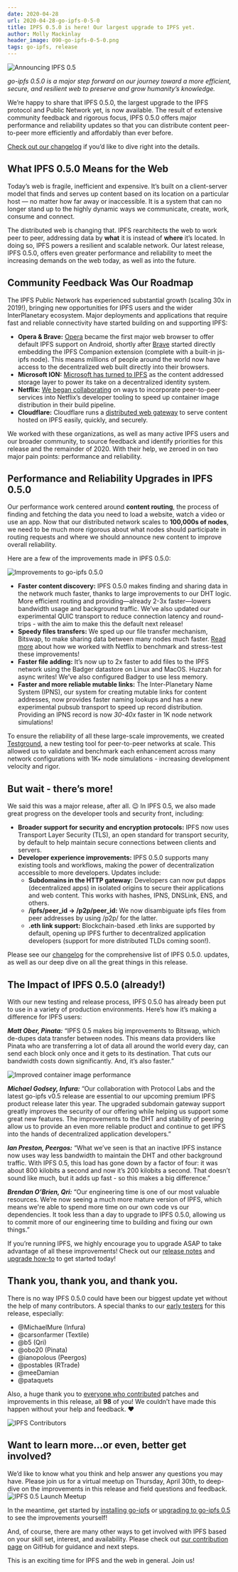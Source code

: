 ```yaml
---
date: 2020-04-28
url: 2020-04-28-go-ipfs-0-5-0
title: IPFS 0.5.0 is here! Our largest upgrade to IPFS yet.
author: Molly Mackinlay
header_image: 090-go-ipfs-0-5-0.png
tags: go-ipfs, release
---
```

![Announcing IPFS 0.5](static/header_images/090-go-ipfs-0-5-0.png)

*go-ipfs 0.5.0 is a major step forward on our journey toward a more efficient, secure, and resilient web to preserve and grow humanity’s knowledge.* 

We’re happy to share that IPFS 0.5.0, the largest upgrade to the IPFS protocol and Public Network yet, is now available. The result of extensive community feedback and rigorous focus, IPFS 0.5.0 offers major performance and reliability updates so that you can distribute content peer-to-peer more efficiently and affordably than ever before.

[Check out our changelog](https://github.com/ipfs/go-ipfs/blob/master/CHANGELOG.md) if you’d like to dive right into the details.

## What IPFS 0.5.0 Means for the Web

Today’s web is fragile, inefficient and expensive. It’s built on a client-server model that finds and serves up content based on its location on a particular host — no matter how far away or inaccessible. It is a system that can no longer stand up to the highly dynamic ways we communicate, create, work, consume and connect.

The distributed web is changing that. IPFS rearchitects the web to work peer to peer, addressing data by **what** it is instead of **where** it’s located. In doing so, IPFS powers a resilient and scalable network. Our latest release, IPFS 0.5.0, offers even greater performance and reliability to meet the increasing demands on the web today, as well as into the future.

## Community Feedback Was Our Roadmap

The IPFS Public Network has experienced substantial growth (scaling 30x in 2019!), bringing new opportunities for IPFS users and the wider InterPlanetary ecosystem. Major deployments and applications that require fast and reliable connectivity have started building on and supporting IPFS:
* **Opera & Brave:** [Opera](https://blog.ipfs.io/2020-03-30-ipfs-in-opera-for-android/) became the first major web browser to offer default IPFS support on Android, shortly after [Brave](https://blog.ipfs.io/2019-10-08-ipfs-browsers-update/) started directly embedding the IPFS Companion extension (complete with a built-in js-ipfs node). This means millions of people around the world now have access to the decentralized web built directly into their browsers.
* **Microsoft ION:**  [Microsoft has turned to IPFS](https://techcommunity.microsoft.com/t5/azure-active-directory-identity/toward-scalable-decentralized-identifier-systems/ba-p/560168) as the content addressed storage layer to power its take on a decentralized identity system.
* **Netflix:**  [We began collaborating](https://blog.ipfs.io/2020-02-14-improved-bitswap-for-container-distribution/) on ways to incorporate peer-to-peer services into Netflix’s developer tooling to speed up container image distribution in their build pipeline.
* **Cloudflare:** Cloudflare runs a [distributed web gateway](https://www.cloudflare.com/distributed-web-gateway/) to serve content hosted on IPFS easily, quickly, and securely.

We worked with these organizations, as well as many active IPFS users and our broader community, to source feedback and identify priorities for this release and the remainder of 2020. With their help, we zeroed in on two major pain points: performance and reliability. 

## Performance and Reliability Upgrades in IPFS 0.5.0

Our performance work centered around **content routing**, the process of finding and fetching the data you need to load a website, watch a video or use an app. Now that our distributed network scales to **100,000s of nodes**, we need to be much more rigorous about what nodes should participate in routing requests and where we should announce new content to improve overall reliability.

Here are a few of the improvements made in IPFS 0.5.0:

![Improvements to go-ipfs 0.5.0](static/090-go-ipfs-0-5-0/0.5-Infographic.png)

* **Faster content discovery:**  IPFS 0.5.0 makes finding and sharing data in the network much faster, thanks to large improvements to our DHT logic. More efficient routing and providing—already 2-3x faster—lowers bandwidth usage and background traffic. We’ve also updated our experimental QUIC transport to reduce connection latency and round-trips - with the aim to make this the default next release!
* **Speedy files transfers:** We sped up our file transfer mechanism, Bitswap, to make sharing data between many nodes much faster. [Read more](https://blog.ipfs.io/2020-02-14-improved-bitswap-for-container-distribution/) about how we worked with Netflix to benchmark and stress-test these improvements!
* **Faster file adding:** It’s now up to 2x faster to add files to the IPFS network using the Badger datastore on Linux and MacOS. Huzzah for async writes! We’ve also configured Badger to use less memory.
* **Faster and more reliable mutable links:** The Inter-Planetary Name System (IPNS), our system for creating mutable links for content addresses, now provides faster naming lookups and has a new experimental pubsub transport to speed up record distribution. Providing an IPNS record is now _30-40x_ faster in 1K node network simulations!

To ensure the reliability of all these large-scale improvements, we created [Testground](http://testground.ipfs.team/), a new testing tool for peer-to-peer networks at scale. This allowed us to validate and benchmark each enhancement across many network configurations with 1K+ node simulations - increasing development velocity and rigor.

## But wait - there’s more!

We said this was a major release, after all. 😉 In IPFS 0.5, we also made great progress on the developer tools and security front, including:

* **Broader support for security and encryption protocols:** IPFS now uses Transport Layer Security (TLS),  an open standard for transport security, by default to help maintain secure connections between clients and servers.
* **Developer experience improvements:**  IPFS 0.5.0 supports many existing tools and workflows, making the power of decentralization accessible to more developers. Updates include:
  * **Subdomains in the HTTP gateway:**  Developers can now put dapps (decentralized apps) in isolated origins to secure their applications and web content. This works with hashes, IPNS, DNSLink, ENS, and others.
  * **/ipfs/peer_id → /p2p/peer_id:** We now disambiguate ipfs files from peer addresses by using /p2p/ for the latter.
  * **.eth link support:**  Blockchain-based .eth links are supported by default, opening up IPFS further to decentralized application developers (support for more distributed TLDs coming soon!).

Please see our [changelog](https://github.com/ipfs/go-ipfs/blob/master/CHANGELOG.md) for the comprehensive list of IPFS 0.5.0. updates, as well as our deep dive on all the great things in this release.

## The Impact of IPFS 0.5.0 (already!)

With our new testing and release process, IPFS 0.5.0 has already been put to use in a variety of production environments. Here’s how it’s making a difference for IPFS users:

***Matt Ober, Pinata:*** “IPFS 0.5 makes big improvements to Bitswap, which de-dupes data transfer between nodes. This means data providers like Pinata who are transferring a lot of data all around the world every day, can send each block only once and it gets to its destination. That cuts our bandwidth costs down significantly. And, it’s also faster.”

![Improved container image performance](static/090-go-ipfs-0-5-0/container-image.png)

***Michael Godsey, Infura:*** “Our collaboration with Protocol Labs and the latest go-ipfs v0.5 release are essential to our upcoming premium IPFS product release later this year. The upgraded subdomain gateway support greatly improves the security of our offering while helping us support some great new features. The improvements to the DHT and stability of peering allow us to provide an even more reliable product and continue to get IPFS into the hands of decentralized application developers.”

***Ian Preston, Peergos:*** “What we’ve seen is that an inactive IPFS instance now uses way less bandwidth to maintain the DHT and other background traffic. With IPFS 0.5, this load has gone down by a factor of four: it was about 800 kilobits a second and now it’s 200 kilobits a second. That doesn’t sound like much, but it adds up fast - so this makes a big difference.”

***Brendan O’Brien, Qri:*** “Our engineering time is one of our most valuable resources. We’re now seeing a much more mature version of IPFS, which means we're able to spend more time on our own code vs our dependencies. It took less than a day to upgrade to IPFS 0.5.0, allowing us to commit more of our engineering time to building and fixing our own things.”

If you’re running IPFS, we highly encourage you to upgrade ASAP to take advantage of all these improvements! Check out our [release notes](https://docs-beta.ipfs.io/recent-releases/go-ipfs-0-5/) and [upgrade how-to](https://docs-beta.ipfs.io/recent-releases/go-ipfs-0-5/update-procedure) to get started today!

## Thank you, thank you, and thank you.

There is no way IPFS 0.5.0 could have been our biggest update yet without the help of many contributors.  A special thanks to our [early testers](https://github.com/ipfs/go-ipfs/blob/master/docs/EARLY_TESTERS.md) for this release, especially: 

- @MichaelMure (Infura)
- @carsonfarmer (Textile)
- @b5 (Qri)
- @obo20 (Pinata)
- @ianopolous (Peergos)
- @postables (RTrade)
- @meeDamian
- @pataquets

Also, a huge thank you to [everyone who contributed](https://github.com/ipfs/go-ipfs/blob/master/CHANGELOG.md) patches and improvements in this release, all **98** of you! We couldn’t have made this happen without your help and feedback. ❤

![IPFS Contributors](static/090-go-ipfs-0-5-0/ipfs-contributors.png)

## Want to learn more...or even, better get involved?

We’d like to know what you think and help answer any questions you may have. Please join us for a virtual meetup on Thursday, April 30th, to deep-dive on the improvements in this release and field questions and feedback. 
![IPFS 0.5 Launch Meetup](static/090-go-ipfs-0-5-0/Launch-Meetup.png)

In the meantime, get started by [installing go-ipfs](https://dist.ipfs.io/#go-ipfs) or [upgrading to go-ipfs 0.5](https://docs-beta.ipfs.io/recent-releases/go-ipfs-0-5/update-procedure) to see the improvements yourself! 

And, of course, there are many other ways to get involved with IPFS based on your skill set, interest, and availability.  Please check out [our contribution page](https://github.com/ipfs/community/blob/master/CONTRIBUTING.md) on GitHub for guidance and next steps. 

This is an exciting time for IPFS and the web in general. Join us!
